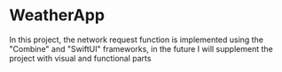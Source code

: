 # WeatherApp

In this project, the network request function is implemented using the "Combine" and "SwiftUI" frameworks, in the future I will supplement the project with visual and functional parts
